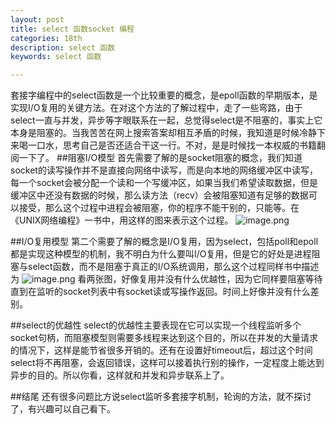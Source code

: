 ```yaml
---
layout: post
title: select 函数socket 编程
categories: 18th
description: select 函数
keywords: select 函数

---
```


套接字编程中的select函数是一个比较重要的概念，是epoll函数的早期版本，是实现I/O复用的关键方法。在对这个方法的了解过程中，走了一些弯路，由于select一直与并发，异步等字眼联系在一起，总觉得select是不阻塞的，事实上它本身是阻塞的。当我苦苦在网上搜索答案却相互矛盾的时候，我知道是时候冷静下来喝一口水，思考自己是否还适合干这一行。不对，是是时候找一本权威的书籍翻阅一下了。
##阻塞I/O模型
首先需要了解的是socket阻塞的概念，我们知道socket的读写操作并不是直接向网络中读写，而是向本地的网络缓冲区中读写，每一个socket会被分配一个读和一个写缓冲区，如果当我们希望读取数据，但是缓冲区中还没有数据的时候，那么读方法（recv）会被阻塞知道有足够的数据可以接受，那么这个过程中进程会被阻塞，你的程序不能干别的，只能等。在《UNIX网络编程》一书中，用这样的图来表示这个过程。
![image.png](https://upload-images.jianshu.io/upload_images/2360187-4c758e4a5b9b4419.png?imageMogr2/auto-orient/strip%7CimageView2/2/w/1240)

##I/O复用模型
第二个需要了解的概念是I/O复用，因为select，包括poll和epoll都是实现这种模型的机制，我不明白为什么要叫I/O复用，但是它的好处是进程阻塞与select函数，而不是阻塞于真正的I/O系统调用，那么这个过程同样书中描述为
![image.png](https://upload-images.jianshu.io/upload_images/2360187-50eb6b0a0ddd0368.png?imageMogr2/auto-orient/strip%7CimageView2/2/w/1240)
看两张图，好像复用并没有什么优越性，因为它同样要阻塞等待直到在监听的socket列表中有socket读或写操作返回。时间上好像并没有什么差别。

##select的优越性
select的优越性主要表现在它可以实现一个线程监听多个socket句柄，而阻塞模型则需要多线程来达到这个目的，所以在并发的大量请求的情况下，这样是能节省很多开销的。还有在设置好timeout后，超过这个时间select将不再阻塞，会返回错误，这样可以接着执行别的操作，一定程度上能达到异步的目的。所以你看，这样就和并发和异步联系上了。

##结尾
 还有很多问题比方说select监听多套接字机制，轮询的方法，就不探讨了，有兴趣可以自己看下。
